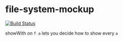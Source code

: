 # file-system-mockup

[![Build Status](https://travis-ci.org/literate-unitb/file-system-mockup.svg?branch=master)](https://travis-ci.org/literate-unitb/file-system-mockup)

showWith on `f a` lets you decide how to show every `a`
